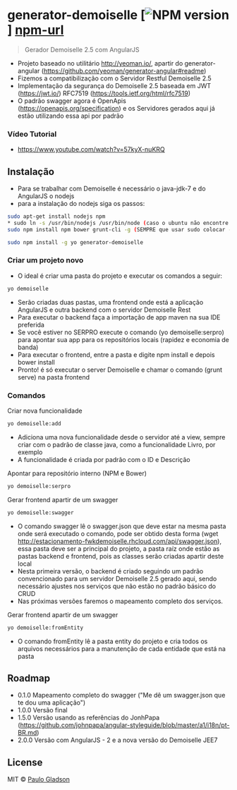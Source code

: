 # generator-demoiselle [![NPM version][npm-image]] [npm-url]
> Gerador Demoiselle 2.5 com AngularJS

- Projeto baseado no utilitário http://yeoman.io/, apartir do generator-angular (https://github.com/yeoman/generator-angular#readme)
- Fizemos a compatibilização com o Servidor Restful Demoiselle 2.5
- Implementação da segurança do Demoiselle 2.5 baseada em JWT (https://jwt.io/) RFC7519 (https://tools.ietf.org/html/rfc7519)
- O padrão swagger agora é OpenApis (https://openapis.org/specification) e os Servidores gerados aqui já estão utilizando essa api por padrão

### Vídeo Tutorial
- https://www.youtube.com/watch?v=57kyX-nuKRQ

## Instalação

- Para se trabalhar com Demoiselle é necessário o java-jdk-7 e do AngularJS o nodejs
- para a instalação do nodejs siga os passos:
```bash
sudo apt-get install nodejs npm
* sudo ln -s /usr/bin/nodejs /usr/bin/node (caso o ubuntu não encontre o nodejs)
sudo npm install npm bower grunt-cli -g (SEMPRE que usar sudo colocar -g(global))
```

```bash
sudo npm install -g yo generator-demoiselle
```

### Criar um projeto novo
- O ideal é criar uma pasta do projeto e executar os comandos a seguir:
```bash
yo demoiselle
```
- Serão criadas duas pastas, uma frontend onde está a aplicação AngularJS e outra backend com o servidor Demoiselle Rest
- Para executar o backend faça a importação de app maven na sua IDE preferida
- Se você estiver no SERPRO execute o comando (yo demoiselle:serpro) para apontar sua app para os repositórios locais (rapidez e economia de banda)
- Para executar o frontend, entre a pasta e digite npm install e depois bower install
- Pronto! é só executar o server Demoiselle e chamar o comando (grunt serve) na pasta frontend

### Comandos
Criar nova funcionalidade
```bash
yo demoiselle:add
```
- Adiciona uma nova funcionalidade desde o servidor até a view, sempre criar com o padrão de classe java, como a funcionalidade Livro, por exemplo
- A funcionalidade é criada por padrão com o ID e Descrição

Apontar para repositório interno (NPM e Bower)
```bash
yo demoiselle:serpro
```

Gerar frontend apartir de um swagger
```bash
yo demoiselle:swagger
```
- O comando swagger lê o swagger.json que deve estar na mesma pasta onde será executado o comando, pode ser obtido desta forma (wget http://estacionamento-fwkdemoiselle.rhcloud.com/api/swagger.json), essa pasta deve ser a principal do projeto, a pasta raíz onde estão as pastas backend e frontend, pois as classes serão criadas apartir deste local
- Nesta primeira versão, o backend é criado seguindo um padrão convencionado para um servidor Demoiselle 2.5 gerado aqui, sendo necessário ajustes nos serviços que não estão no padrão básico do CRUD
- Nas próximas versões faremos o mapeamento completo dos serviços.

Gerar frontend apartir de um swagger
```bash
yo demoiselle:fromEntity
```
- O comando fromEntity lê a pasta entity do projeto e cria todos os arquivos necessários para a manutenção de cada entidade que está na pasta

## Roadmap

- 0.1.0 Mapeamento completo do swagger ("Me dê um swagger.json que te dou uma aplicação")
- 1.0.0 Versão final
- 1.5.0 Versão usando as referências do JonhPapa (https://github.com/johnpapa/angular-styleguide/blob/master/a1/i18n/pt-BR.md)
- 2.0.0 Versão com AngularJS - 2 e a nova versão do Demoiselle JEE7


## License

MIT © [Paulo Gladson](https://www.frameworkdemoiselle.gov.br/)

[npm-image]: https://badge.fury.io/js/generator-demoiselle.svg
[npm-url]: https://npmjs.org/package/generator-demoiselle
